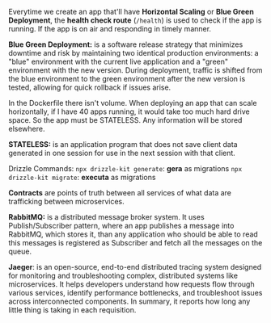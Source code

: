 Everytime we create an app that'll have **Horizontal Scaling** or **Blue Green Deployment**, the **health check route** (`/health`) is used to check if the app is running. If the app is on air and responding in timely manner.

**Blue Green Deployment:** is a software release strategy that minimizes downtime and risk by maintaining two identical production environments: a "blue" environment with the current live application and a "green" environment with the new version. During deployment, traffic is shifted from the blue environment to the green environment after the new version is tested, allowing for quick rollback if issues arise.

In the Dockerfile there isn't volume. When deploying an app that can scale horizontally, if I have 40 apps running, it would take too much hard drive space. So the app must be STATELESS. Any information will be stored elsewhere.

**STATELESS:** is an application program that does not save client data generated in one session for use in the next session with that client.

Drizzle Commands:
`npx drizzle-kit generate`: **gera** as migrations
`npx drizzle-kit migrate`: **executa** as migrations

**Contracts** are points of truth between all services of what data are trafficking between microservices.

**RabbitMQ:** is a distributed message broker system. It uses Publish/Subscriber pattern, where an app publishes a message into RabbitMQ, which stores it, than any application who should be able to read this messages is registered as Subscriber and fetch all the messages on the queue.

**Jaeger**: is an open-source, end-to-end distributed tracing system designed for monitoring and troubleshooting complex, distributed systems like microservices. It helps developers understand how requests flow through various services, identify performance bottlenecks, and troubleshoot issues across interconnected components.
In summary, it reports how long any little thing is taking in each requisition.
